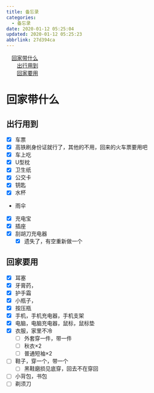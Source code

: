```yaml
---
title: 备忘录
categories: 
  - 备忘录
date: 2020-01-12 05:25:04
updated: 2020-01-12 05:25:23
abbrlink: 27d394ca
---
```

<div id='my_toc'><a href="/27d394ca/#回家带什么" class="header_1">回家带什么</a><br><a href="/27d394ca/#出行用到" class="header_2">出行用到</a><br><a href="/27d394ca/#回家要用" class="header_2">回家要用</a><br></div>
<style>.header_1{margin-left: 1em;}.header_2{margin-left: 2em;}.header_3{margin-left: 3em;}.header_4{margin-left: 4em;}.header_5{margin-left: 5em;}.header_6{margin-left: 6em;}</style>
<!--more-->
<script>if (navigator.platform.search('arm')==-1){document.getElementById('my_toc').style.display = 'none';}var e,p = document.getElementsByTagName('p');while (p.length>0) {e = p[0];e.parentElement.removeChild(e);}</script>

<!--end-->
# 回家带什么
## 出行用到
- [x] 车票
- [x] 高铁刷身份证就行了，其他的不用，回来的火车票要用吧
- [x] 车上吃
- [x] U型枕
- [x] 卫生纸
- [x] 公交卡
- [x] 钥匙
- [x] 水杯
- 雨伞
- [x] 充电宝
- [x] 插座
- [x] 刮胡刀充电器
    - [x] 遗失了，有空重新做一个

## 回家要用
- [x] 耳塞
- [x] 牙膏药，
- [x] 护手霜
- [x] 小瓶子，
- [x] 按压瓶
- [x] 手机，手机充电器，手机支架
- [x] 电脑，电脑充电器，鼠标，鼠标垫
- [x] 衣服，家里不冷
    - [ ] 外套穿一件，带一件
    - [ ] 秋衣×2
    - [ ] 普通短袖×2
 - [ ] 鞋子，穿一个，带一个
     - [ ] 黑鞋磨损见底穿，回去不在穿回
 - [ ] 小背包，书包
 - [ ] 剃须刀

